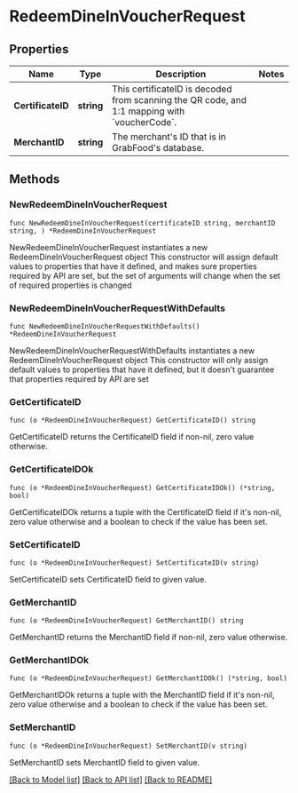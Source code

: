 # RedeemDineInVoucherRequest

## Properties

Name | Type | Description | Notes
------------ | ------------- | ------------- | -------------
**CertificateID** | **string** | This certificateID is decoded from scanning the QR code, and 1:1 mapping with &#x60;voucherCode&#x60;. | 
**MerchantID** | **string** | The merchant&#39;s ID that is in GrabFood&#39;s database. | 

## Methods

### NewRedeemDineInVoucherRequest

`func NewRedeemDineInVoucherRequest(certificateID string, merchantID string, ) *RedeemDineInVoucherRequest`

NewRedeemDineInVoucherRequest instantiates a new RedeemDineInVoucherRequest object
This constructor will assign default values to properties that have it defined,
and makes sure properties required by API are set, but the set of arguments
will change when the set of required properties is changed

### NewRedeemDineInVoucherRequestWithDefaults

`func NewRedeemDineInVoucherRequestWithDefaults() *RedeemDineInVoucherRequest`

NewRedeemDineInVoucherRequestWithDefaults instantiates a new RedeemDineInVoucherRequest object
This constructor will only assign default values to properties that have it defined,
but it doesn't guarantee that properties required by API are set

### GetCertificateID

`func (o *RedeemDineInVoucherRequest) GetCertificateID() string`

GetCertificateID returns the CertificateID field if non-nil, zero value otherwise.

### GetCertificateIDOk

`func (o *RedeemDineInVoucherRequest) GetCertificateIDOk() (*string, bool)`

GetCertificateIDOk returns a tuple with the CertificateID field if it's non-nil, zero value otherwise
and a boolean to check if the value has been set.

### SetCertificateID

`func (o *RedeemDineInVoucherRequest) SetCertificateID(v string)`

SetCertificateID sets CertificateID field to given value.


### GetMerchantID

`func (o *RedeemDineInVoucherRequest) GetMerchantID() string`

GetMerchantID returns the MerchantID field if non-nil, zero value otherwise.

### GetMerchantIDOk

`func (o *RedeemDineInVoucherRequest) GetMerchantIDOk() (*string, bool)`

GetMerchantIDOk returns a tuple with the MerchantID field if it's non-nil, zero value otherwise
and a boolean to check if the value has been set.

### SetMerchantID

`func (o *RedeemDineInVoucherRequest) SetMerchantID(v string)`

SetMerchantID sets MerchantID field to given value.



[[Back to Model list]](../README.md#documentation-for-models) [[Back to API list]](../README.md#documentation-for-api-endpoints) [[Back to README]](../README.md)


